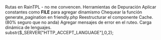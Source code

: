 Rutas en RainTPL - no me convencen.
Herramientas de Depuración
Aplicar constantes como __FILE__ para agregar dinamismo
Chequear la función generate_pagination en friendly.php
Reestructurar el componente Cache. (80% seguro que no anda)
Agregar mensajes de error en el ruteo.
Carga dinámica de lenguajes. substr($_SERVER["HTTP_ACCEPT_LANGUAGE"],0,2);
